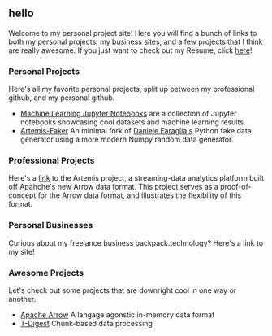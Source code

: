 ## hello

Welcome to my personal project site! Here you will find a bunch of links to both my personal projects, my business sites, and a few projects that I think are really awesome. If you just want to check out my Resume, click [here](https://github.com/russellgill/hello/blob/master/Resume_RussellGill.pdf)!

### Personal Projects

Here's all my favorite personal projects, split up between my professional github, and my personal github.

- [Machine Learning Jupyter Notebooks](https://github.com/russellgill/MachineLearningNotebooks) are a collection of Jupyter notebooks showcasing cool datasets and machine learning results.
- [Artemis-Faker](https://github.com/russellgill/Artemis-Faker) An minimal fork of [Daniele Faraglia's](https://github.com/joke2k) Python fake data generator using a more modern Numpy random data generator.
### Professional Projects

Here's a [link](https://github.com/ryanmwhitephd/artemis) to the Artemis project, a streaming-data analytics platform built off Apahche's new Arrow data format. This project serves as a proof-of-concept for the Arrow data format, and illustrates the flexibility of this format.

### Personal Businesses

Curious about my freelance business backpack.technology? Here's a link to my site!

### Awesome Projects 

Let's check out some projects that are downright cool in one way or another.

- [Apache Arrow](https://github.com/apache/arrow) A langage agonstic in-memory data format
- [T-Digest](https://github.com/tdunning/t-digest) Chunk-based data processing
